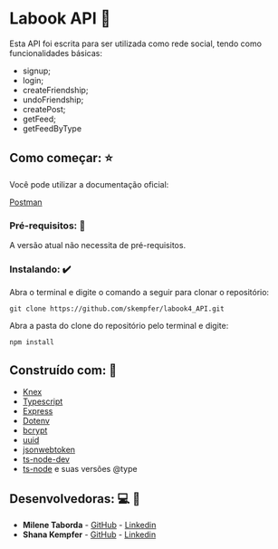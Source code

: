 # Labook API   :rocket:

Esta API foi escrita para ser utilizada como rede social, tendo como funcionalidades básicas:
* signup;
* login;
* createFriendship;
* undoFriendship;
* createPost;
* getFeed;
* getFeedByType

## Como começar:  :star:

Você pode utilizar a documentação oficial: 

[Postman](https://documenter.getpostman.com/view/10904449/T17AiqSG?version=latest)

### Pré-requisitos: :triangular_flag_on_post:

A versão atual não necessita de pré-requisitos.

### Instalando: :heavy_check_mark:

Abra o terminal e digite o comando a seguir para clonar o repositório:
```
git clone https://github.com/skempfer/labook4_API.git
```
Abra a pasta do clone do repositório pelo terminal e digite:
```
npm install
```

## Construído com: :wrench:

* [Knex](http://knexjs.org/)
* [Typescript](https://www.typescriptlang.org/)  
* [Express](https://expressjs.com/pt-br/)
* [Dotenv](https://www.npmjs.com/package/dotenv)
* [bcrypt](https://www.npmjs.com/package/bcrypt)
* [uuid](https://www.uuidgenerator.net/)
* [jsonwebtoken](https://www.npmjs.com/package/jsonwebtoken)
* [ts-node-dev](https://www.npmjs.com/package/ts-node-dev)
* [ts-node](https://www.npmjs.com/package/ts-node?activeTab=readme)
e suas versões @type

## Desenvolvedoras:  :computer:  :woman:

* **Milene Taborda** - [GitHub](https://github.com/milenetaborda) - [Linkedin](https://www.linkedin.com/in/milene-taborda/)
* **Shana Kempfer** - [GitHub](https://github.com/skempfer) - [Linkedin](https://www.linkedin.com/in/shana-kempfer-9231a1145/)
